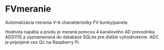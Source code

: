 # FVmeranie
Automatizácia merania V-A charakteristiky FV bunky/panela

Hodnota napätia a prúdu je meraná pomcou 4 kanálového AD prevodníka ADS1115 a zaznamenaná do databáze SQLite pre ďalšie vyhodnotenie. ADC je pripojené cez i2c na Raspberry Pi.
